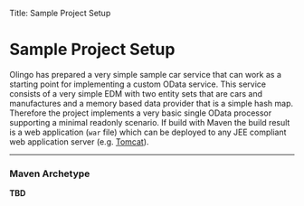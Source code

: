 Title: Sample Project Setup

# Sample Project Setup

Olingo has prepared a very simple sample car service that can work as a starting point for implementing a custom OData service.
This service consists of a very simple EDM with two entity sets that are cars and manufactures and a memory based data provider that is a simple hash map.
Therefore the project implements a very basic single OData processor supporting a minimal readonly scenario.
If build with Maven the build result is a web application (`war` file) which can be deployed to any JEE compliant web application server (e.g. [Tomcat](http://tomcat.apache.org)).

---

### Maven Archetype

**TBD**
